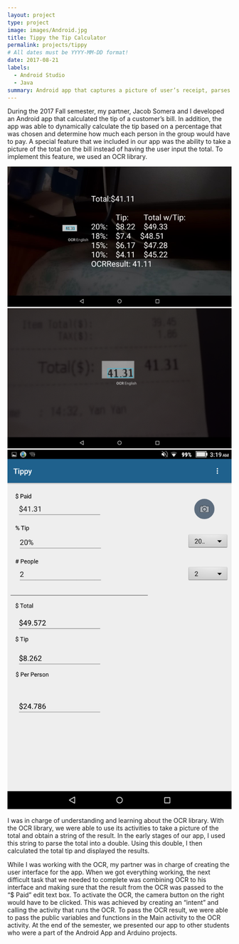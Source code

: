 ```yaml
---
layout: project
type: project
image: images/Android.jpg
title: Tippy the Tip Calculator
permalink: projects/tippy
# All dates must be YYYY-MM-DD format!
date: 2017-08-21
labels:
  - Android Studio
  - Java
summary: Android app that captures a picture of user’s receipt, parses the total, and uses it to calculate the tip.
---
```


During the 2017 Fall semester, my partner, Jacob Somera and I developed an Android app that calculated the tip of a customer’s bill. In addition, the app was able to dynamically calculate the tip based on a percentage that was chosen and determine how much each person in the group would have to pay. A special feature that we included in our app was the ability to take a picture of the total on the bill instead of having the user input the total. To implement this feature, we used an OCR library. 

<center>
  <div class="ui medium rounded images">
    <img class="ui image" src="../images/tippy-3.jpg">
    <img class="ui image" src="../images/tippy-1.png">
  </div>
</center>

<img class="ui medium right floated rounded image" src="../images/tippy-2.png">

I was in charge of understanding and learning about the OCR library. With the OCR library, we were able to use its activities to take a picture of the total and obtain a string of the result. In the early stages of our app, I used this string to parse the total into a double. Using this double, I then calculated the total tip and displayed the results.

While I was working with the OCR, my partner was in charge of creating the user interface for the app. When we got everything working, the next difficult task that we needed to complete was combining OCR to his interface and making sure that the result from the OCR was passed to the “$ Paid” edit text box. To activate the OCR, the camera button on the right would have to be clicked. This was achieved by creating an “intent” and calling the activity that runs the OCR. To pass the OCR result, we were able to pass the public variables and functions in the Main activity to the OCR activity. At the end of the semester, we presented our app to other students who were a part of the Android App and Arduino projects.


